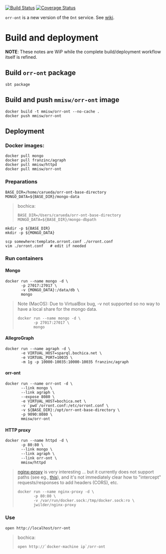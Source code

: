 [![Build Status](https://travis-ci.org/mmisw/orr-ont.svg?branch=master)](https://travis-ci.org/mmisw/orr-ont)
[![Coverage Status](https://coveralls.io/repos/github/mmisw/orr-ont/badge.svg?branch=master)](https://coveralls.io/github/mmisw/orr-ont?branch=master)



`orr-ont` is a new version of the `Ont` service.
See [wiki](https://github.com/mmisw/orr-ont/wiki).


# Build and deployment

**NOTE**: 
These notes are WiP while the complete build/deployment workflow itself is refined.


## Build `orr-ont` package

    sbt package
    
## Build and push `mmisw/orr-ont` image

    docker build -t mmisw/orr-ont --no-cache .
    docker push mmisw/orr-ont
    

## Deployment

### Docker images:

    docker pull mongo
    docker pull franzinc/agraph
    docker pull mmisw/httpd
    docker pull mmisw/orr-ont
    
  
### Preparations

    BASE_DIR=/home/carueda/orr-ont-base-directory
    MONGO_DATA=${BASE_DIR}/mongo-data
    
> bochica:
>
>    ```
>    BASE_DIR=/Users/carueda/orr-ont-base-directory
>    MONGO_DATA=${BASE_DIR}/mongo-dbpath
>    ```
>
    
    mkdir -p ${BASE_DIR}
    mkdir -p ${MONGO_DATA}
    
    scp somewhere:template.orront.conf ./orront.conf
    vim ./orront.conf   # edit if needed
    

    
### Run containers

#### Mongo

    docker run --name mongo -d \
           -p 27017:27017 \
           -v {MONGO_DATA}:/data/db \
           mongo
           
> Note (MacOS): Due to VirtualBox bug, -v not supported so no way to have 
> a local share for the mongo data.
>
>    ```
>    docker run --name mongo -d \
>           -p 27017:27017 \
>           mongo
>    ```
           
    
#### AllegroGraph

    docker run --name agraph -d \
           -e VIRTUAL_HOST=sparql.bochica.net \
           -e VIRTUAL_PORT=10035 \
           -m 1g -p 10000-10035:10000-10035 franzinc/agraph


    
#### orr-ont

    docker run --name orr-ont -d \
           --link mongo \
           --link agraph \
           --expose 8080 \
           -e VIRTUAL_HOST=bochica.net \
           -v `pwd`/orront.conf:/etc/orront.conf \
           -v ${BASE_DIR}:/opt/orr-ont-base-directory \
           -p 9090:8080 \
           mmisw/orr-ont

#### HTTP proxy

    docker run --name httpd -d \
           -p 80:80 \
           --link mongo \
           --link agraph \
           --link orr-ont \
           mmisw/httpd
               
>
> [nginx-proxy](https://github.com/jwilder/nginx-proxy) is very interesting ... 
> but it currently does not support paths
> (see eg., [this](https://github.com/jwilder/nginx-proxy/pull/254)),
> and it's not immediately clear how to "intercept" requests/responses 
> to add headers (CORS), etc.
> 
>    ```
>    docker run --name nginx-proxy -d \
>           -p 80:80 \
>           -v /var/run/docker.sock:/tmp/docker.sock:ro \
>           jwilder/nginx-proxy
>    ```
> 

### Use

    open http://localhost/orr-ont


> bochica:
>
>    ```
>    open http://`docker-machine ip`/orr-ont
>    ```
>
